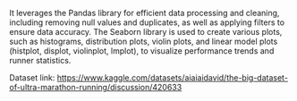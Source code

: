 It leverages the Pandas library for efficient data processing and cleaning, including removing null values and duplicates, as well as applying filters to ensure data accuracy. The Seaborn library is used to create various plots, such as histograms, distribution plots, violin plots, and linear model plots (histplot, displot, violinplot, lmplot), to visualize performance trends and runner statistics. 

Dataset link: https://www.kaggle.com/datasets/aiaiaidavid/the-big-dataset-of-ultra-marathon-running/discussion/420633

